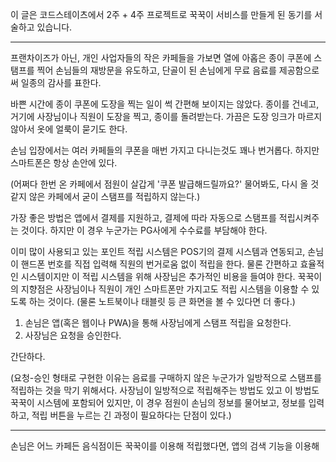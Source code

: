 이 글은 코드스테이츠에서 2주 + 4주 프로젝트로 꾹꾹이 서비스를 만들게 된 동기를 서술하고 있습니다.

---

프랜차이즈가 아닌, 개인 사업자들의 작은 카페들을 가보면 열에 아홉은 종이 쿠폰에 스탬프를 찍어 손님들의 재방문을 유도하고, 단골이 된 손님에게 무료 음료를 제공함으로써 일종의 감사를 표한다.

바쁜 시간에 종이 쿠폰에 도장을 찍는 일이 썩 간편해 보이지는 않았다. 종이를 건네고, 거기에 사장님이나 직원이 도장을 찍고, 종이를 돌려받는다. 가끔은 도장 잉크가 마르지 않아서 옷에 얼룩이 묻기도 한다.

손님 입장에서는 여러 카페들의 쿠폰을 매번 가지고 다니는것도 꽤나 번거롭다. 하지만 스마트폰은 항상 손안에 있다.

(어쩌다 한번 온 카페에서 점원이 살갑게 '쿠폰 발급해드릴까요?' 물어봐도, 다시 올 것 같지 않은 카페에서 굳이 스탬프를 적립하지 않는다.)

가장 좋은 방법은 앱에서 결제를 지원하고, 결제에 따라 자동으로 스탬프를 적립시켜주는 것이다. 하지만 이 경우 누군가는 PG사에게 수수료를 부담해야 한다.

이미 많이 사용되고 있는 포인트 적립 시스템은 POS기의 결제 시스템과 연동되고, 손님이 핸드폰 번호를 직접 입력해 직원의 번거로움 없이 적립을 한다.
물론 간편하고 효율적인 시스템이지만 이 적립 시스템을 위해 사장님은 추가적인 비용을 들여야 한다.
꾹꾹이의 지향점은 사장님이나 직원이 개인 스마트폰만 가지고도 적립 시스템을 이용할 수 있도록 하는 것이다. (물론 노트북이나 태블릿 등 큰 화면을 볼 수 있다면 더 좋다.)

1. 손님은 앱(혹은 웹이나 PWA)을 통해 사장님에게 스탬프 적립을 요청한다.
2. 사장님은 요청을 승인한다.

간단하다.

(요청-승인 형태로 구현한 이유는 음료를 구매하지 않은 누군가가 일방적으로 스탬프를 적립하는 것을 막기 위해서다. 사장님이 일방적으로 적립해주는 방법도 있고 이 방법도 꾹꾹이 시스템에 포함되어 있지만, 이 경우 점원이 손님의 정보를 물어보고, 정보를 입력하고, 적립 버튼을 누르는 긴 과정이 필요하다는 단점이 있다.)

---

손님은 어느 카페든 음식점이든 꾹꾹이를 이용해 적립했다면, 앱의 검색 기능을 이용해 
<!--stackedit_data:
eyJoaXN0b3J5IjpbLTE5NzQ1NTY5MzUsLTE2MjM2NDc2MDRdfQ
==
-->
